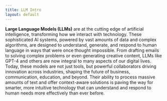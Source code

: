 ```yaml
---
title: LLM Intro
layout: default
---
```


**Large Language Models (LLMs)** are at the cutting edge of artificial intelligence, transforming how we interact with technology. These sophisticated AI systems, powered by vast amounts of data and complex algorithms, are designed to understand, generate, and respond to human language in ways that were once thought impossible. From drafting emails to solving complex problems or even generating creative content, LLMs like GPT-4 and others are now integral to many aspects of our digital lives. Today, these models are not just tools, but powerful collaborators driving innovation across industries, shaping the future of business, communication, education, and beyond. Their ability to process massive amounts of text and offer context-aware solutions is paving the way for smarter, more intuitive technology that can understand and respond to human needs more effectively than ever before.